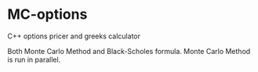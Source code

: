 # MC-options
C++ options pricer and greeks calculator

Both Monte Carlo Method and Black-Scholes formula. Monte Carlo Method is run in parallel. 

